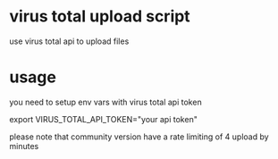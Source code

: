 # virus total upload script
use virus total api to upload files

# usage
you need to setup env vars with virus total api token 

export VIRUS_TOTAL_API_TOKEN="your api token" 

please note that community version have a rate limiting of 4 upload by minutes
